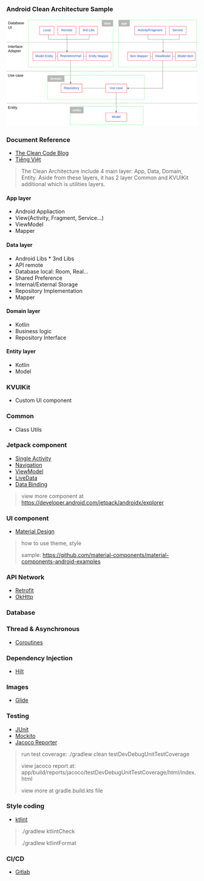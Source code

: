 ### Android Clean Architecture Sample

![](image/clean-architecture.png)

### Document Reference
* [The Clean Code Blog](https://blog.cleancoder.com/uncle-bob/2012/08/13/the-clean-architecture.html)
* [Tiếng Việt](https://nvquangth.github.io/2020/08/17/the-clean-architecture/)

> The Clean Architecture include 4 main layer: App, Data, Domain, Entity. Aside from these layers, it has 2 layer Common and KVUIKit additional which is utilities layers.

#### App layer
* Android Appliaction
* View(Activity, Fragment, Service...)
* ViewModel
* Mapper

#### Data layer
* Android Libs * 3nd Libs
* API remote
* Database local: Room, Real...
* Shared Preference
* Internal/External Storage
* Repository Implementation
* Mapper

#### Domain layer
* Kotlin
* Business logic
* Repository Interface

#### Entity layer
* Kotlin
* Model

### KVUIKit
* Custom UI component

### Common
* Class Utils

### Jetpack component
* [Single Activity](https://www.youtube.com/watch?v=2k8x8V77CrU)
* [Navigation](https://developer.android.com/guide/navigation)
* [ViewModel](https://developer.android.com/topic/libraries/architecture/viewmodel)
* [LiveData](https://developer.android.com/topic/libraries/architecture/livedata)
* [Data Binding](https://developer.android.com/topic/libraries/data-binding)

> view more component at https://developer.android.com/jetpack/androidx/explorer

### UI component
* [Material Design](https://material.io/)

> how to use theme, style
>
> sample: https://github.com/material-components/material-components-android-examples

### API Network
* [Retrofit](https://square.github.io/retrofit/)
* [OkHttp](https://square.github.io/okhttp/)

### Database

### Thread & Asynchronous
* [Coroutines](https://kotlinlang.org/docs/reference/coroutines-overview.html)

### Dependency Injection
* [Hilt](https://developer.android.com/training/dependency-injection/hilt-android)

### Images
* [Glide](https://bumptech.github.io/glide/)

### Testing
* [JUnit](https://developer.android.com/training/testing/unit-testing/local-unit-tests)
* [Mockito](https://site.mockito.org/)
* [Jacoco Reporter](https://www.eclemma.org/jacoco/)

> run test coverage: ./gradlew clean testDevDebugUnitTestCoverage
>
> view jacoco report at: app/build/reports/jacoco/testDevDebugUnitTestCoverage/html/index.html
>
> view more at gradle.build.kts file

### Style coding
* [ktlint](https://ktlint.github.io/)

> ./gradlew ktlintCheck
>
> ./gradlew ktlintFormat

### CI/CD
* [Gitlab](https://docs.gitlab.com/ee/ci/)
